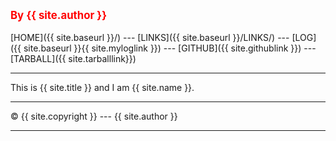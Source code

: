 ---
---
<span style="color:red; font-weight:bold; font-size:larger;">By {{ site.author }}</span>
<br><br>
[HOME]({{ site.baseurl }}/) ---
[LINKS]({{ site.baseurl }}/LINKS/) ---
[LOG]({{ site.baseurl }}{{ site.myloglink }}) ---
[GITHUB]({{ site.githublink }}) ---
[TARBALL]({{ site.tarballlink}})
<br>
<hr>
This is {{ site.title }} and I am {{ site.name }}.
<br>
<hr>
&copy; {{ site.copyright }} --- {{ site.author }}
<hr>
<br>
